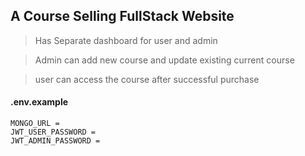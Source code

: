 ## A Course Selling FullStack Website

> Has Separate dashboard for user and admin

> Admin can add new course and update existing current course

> user can access the course after successful purchase

#### .env.example

```
MONGO_URL =
JWT_USER_PASSWORD = 
JWT_ADMIN_PASSWORD = 
```
